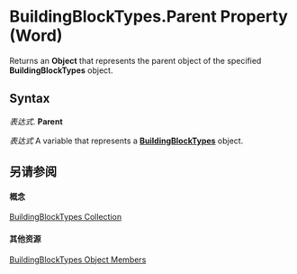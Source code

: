 
# BuildingBlockTypes.Parent Property (Word)

Returns an  **Object** that represents the parent object of the specified **BuildingBlockTypes** object.


## Syntax

 _表达式_. **Parent**

 _表达式_ A variable that represents a **[BuildingBlockTypes](fb179437-b736-dd99-3aea-125346aa7a3d.md)** object.


## 另请参阅


#### 概念


[BuildingBlockTypes Collection](fb179437-b736-dd99-3aea-125346aa7a3d.md)
#### 其他资源


[BuildingBlockTypes Object Members](http://msdn.microsoft.com/library/7a3ff78e-b45e-ab0e-dbe5-ea3e3d17a6a8%28Office.15%29.aspx)